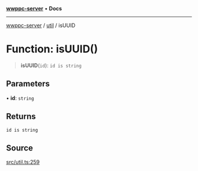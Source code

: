 [**wwppc-server**](../../README.md) • **Docs**

***

[wwppc-server](../../modules.md) / [util](../README.md) / isUUID

# Function: isUUID()

> **isUUID**(`id`): `id is string`

## Parameters

• **id**: `string`

## Returns

`id is string`

## Source

[src/util.ts:259](https://github.com/WWPPC/WWPPC-server/blob/db20055e35fd52dcfa5e227481f94ec317e29b6f/src/util.ts#L259)
